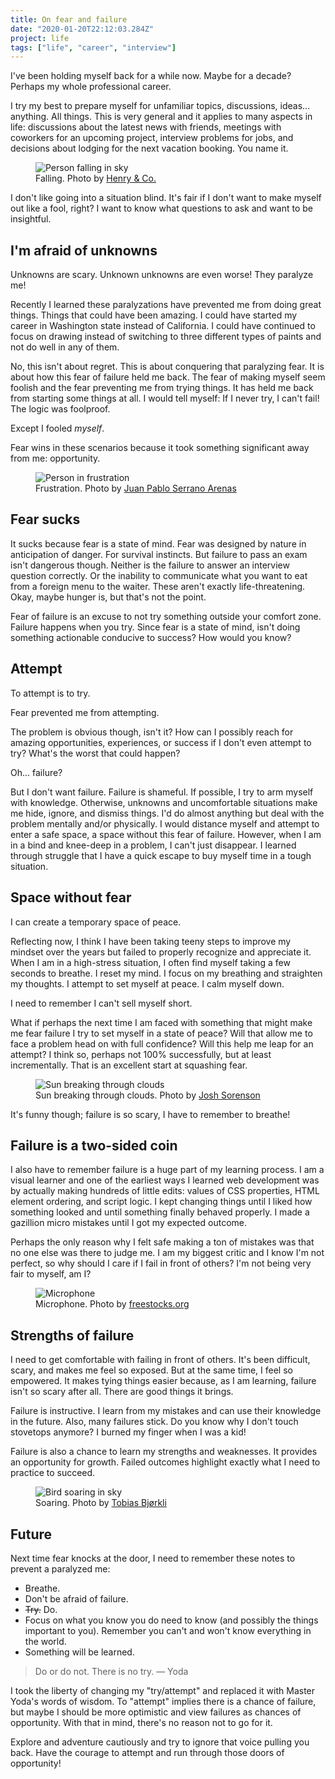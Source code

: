 ```yaml
---
title: On fear and failure
date: "2020-01-20T22:12:03.284Z"
project: life
tags: ["life", "career", "interview"]
---
```


I've been holding myself back for a while now. Maybe for a decade? Perhaps my whole professional career.

I try my best to prepare myself for unfamiliar topics, discussions, ideas... anything. All things. This is very general and it applies to many aspects in life: discussions about the latest news with friends, meetings with coworkers for an upcoming project, interview problems for jobs, and decisions about lodging for the next vacation booking. You name it.

<figure>
  <img src="./falling.jpg" alt="Person falling in sky">
  <figcaption>Falling. Photo by <a href="https://www.pexels.com/@hngstrm">Henry & Co.</a></figcaption>
</figure>

I don't like going into a situation blind. It's fair if I don't want to make myself out like a fool, right? I want to know what questions to ask and want to be insightful.

## I'm afraid of unknowns

Unknowns are scary. Unknown unknowns are even worse! They paralyze me!

Recently I learned these paralyzations have prevented me from doing great things. Things that could have been amazing. I could have started my career in Washington state instead of California. I could have continued to focus on drawing instead of switching to three different types of paints and not do well in any of them.

No, this isn't about regret. This is about conquering that paralyzing fear. It is about how this fear of failure held me back. The fear of making myself seem foolish and the fear preventing me from trying things. It has held me back from starting some things at all. I would tell myself: If I never try, I can't fail! The logic was foolproof.

Except I fooled _myself_.

Fear wins in these scenarios because it took something significant away from me: opportunity.

<figure>
  <img src="./frustration.jpg" alt="Person in frustration">
  <figcaption>Frustration. Photo by <a href="https://www.pexels.com/@juanpphotoandvideo">Juan Pablo Serrano Arenas</a></figcaption>
</figure>

## Fear sucks

It sucks because fear is a state of mind. Fear was designed by nature in anticipation of danger. For survival instincts. But failure to pass an exam isn't dangerous though. Neither is the failure to answer an interview question correctly. Or the inability to communicate what you want to eat from a foreign menu to the waiter. These aren't exactly life-threatening. Okay, maybe hunger is, but that's not the point.

Fear of failure is an excuse to not try something outside your comfort zone. Failure happens when you try. Since fear is a state of mind, isn't doing something actionable conducive to success? How would you know?

## Attempt

To attempt is to try.

Fear prevented me from attempting.

The problem is obvious though, isn't it? How can I possibly reach for amazing opportunities, experiences, or success if I don't even attempt to try? What's the worst that could happen?

Oh... failure?

But I don't want failure. Failure is shameful. If possible, I try to arm myself with knowledge. Otherwise, unknowns and uncomfortable situations make me hide, ignore, and dismiss things. I'd do almost anything but deal with the problem mentally and/or physically. I would distance myself and attempt to enter a safe space, a space without this fear of failure. However, when I am in a bind and knee-deep in a problem, I can't just disappear. I learned through struggle that I have a quick escape to buy myself time in a tough situation.

## Space without fear

I can create a temporary space of peace.

Reflecting now, I think I have been taking teeny steps to improve my mindset over the years but failed to properly recognize and appreciate it. When I am in a high-stress situation, I often find myself taking a few seconds to breathe. I reset my mind. I focus on my breathing and straighten my thoughts. I attempt to set myself at peace. I calm myself down.

I need to remember I can't sell myself short.

What if perhaps the next time I am faced with something that might make me fear failure I try to set myself in a state of peace? Will that allow me to face a problem head on with full confidence? Will this help me leap for an attempt? I think so, perhaps not 100% successfully, but at least incrementally. That is an excellent start at squashing fear.

<figure>
  <img src="./calm-clouds.jpg" alt="Sun breaking through clouds">
  <figcaption>Sun breaking through clouds. Photo by <a href="https://www.pexels.com/@joshsorenson">Josh Sorenson</a></figcaption>
</figure>

It's funny though; failure is so scary, I have to remember to breathe!

## Failure is a two-sided coin

I also have to remember failure is a huge part of my learning process. I am a visual learner and one of the earliest ways I learned web development was by actually making hundreds of little edits: values of CSS properties, HTML element ordering, and script logic. I kept changing things until I liked how something looked and until something finally behaved properly. I made a gazillion micro mistakes until I got my expected outcome.

Perhaps the only reason why I felt safe making a ton of mistakes was that no one else was there to judge me. I am my biggest critic and I know I'm not perfect, so why should I care if I fail in front of others? I'm not being very fair to myself, am I?

<figure>
  <img src="./mic.jpg" alt="Microphone">
  <figcaption>Microphone. Photo by <a href="https://www.pexels.com/@freestocks">freestocks.org</a></figcaption>
</figure>

## Strengths of failure

I need to get comfortable with failing in front of others. It's been difficult, scary, and makes me feel so exposed. But at the same time, I feel so empowered. It makes tying things easier because, as I am learning, failure isn't so scary after all. There are good things it brings.

Failure is instructive. I learn from my mistakes and can use their knowledge in the future. Also, many failures stick. Do you know why I don't touch stovetops anymore? I burned my finger when I was a kid!

Failure is also a chance to learn my strengths and weaknesses. It provides an opportunity for growth. Failed outcomes highlight exactly what I need to practice to succeed.

<figure>
  <img src="./soaring.jpg" alt="Bird soaring in sky">
  <figcaption>Soaring. Photo by <a href="https://www.pexels.com/@tobias-bjorkli-706370">Tobias Bjørkli</a></figcaption>
</figure>

## Future

Next time fear knocks at the door, I need to remember these notes to prevent a paralyzed me:

- Breathe.
- Don't be afraid of failure.
- ~~Try.~~ Do.
- Focus on what you know you do need to know (and possibly the things important to you). Remember you can't and won't know everything in the world.
- Something will be learned.

> Do or do not. There is no try. &mdash; Yoda

I took the liberty of changing my "try/attempt" and replaced it with Master Yoda's words of wisdom. To "attempt" implies there is a chance of failure, but maybe I should be more optimistic and view failures as chances of opportunity. With that in mind, there's no reason not to go for it.

Explore and adventure cautiously and try to ignore that voice pulling you back. Have the courage to attempt and run through those doors of opportunity!
